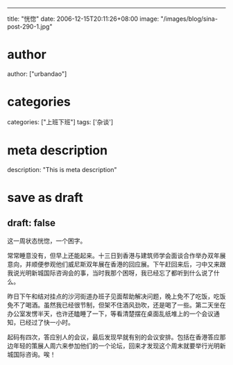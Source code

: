 
---
title: "恍惚"
date: 2006-12-15T20:11:26+08:00
image: "/images/blog/sina-post-290-1.jpg"
# author
author: ["urbandao"]
# categories
categories: ["上班下班"]
tags: ['杂谈']
# meta description
description: "This is meta description"
# save as draft
draft: false
---

这一周状态恍惚，一个困字。

常常睡意没有，但早上还能起来。十三日到香港与建筑师学会面谈合作举办双年展意向，并顺便参观他们威尼斯双年展在香港的回应展。下午赶回来后，刁中又来跟我说光明新城国际咨询会的事，当时我那个困呀，我已经忘了都听到什么说了什么。

昨日下午和结对挂点的沙河街道办班子见面帮助解决问题，晚上免不了吃饭，吃饭免不了喝酒。虽然我已经很节制，但架不住酒风劲吹，还是喝了一些。第二天坐在办公室发愣半天，也许还瞌睡了一下，等看清楚摆在桌面乱纸堆上的一个会议通知，已经过了快一小时。

起码有四次，答应别人的会议，最后发现早就有别的会议安排。包括在香港答应那边年轻的策展人周六来参加他们的一个论坛，回来才发现这个周末就要举行光明新城国际咨询。唉！

